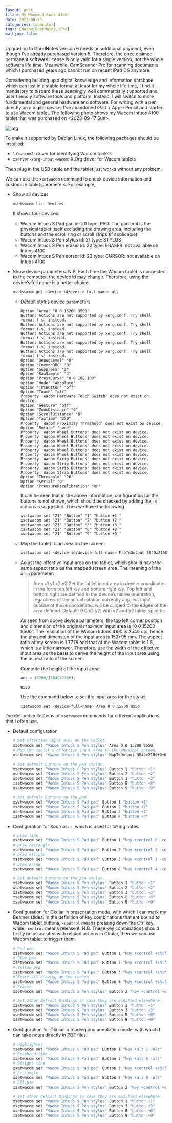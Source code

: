 ```yaml
---
layout: post
title: My Wacom Intuos 4100
date: 2023-09-26
categories: [computer]
tags: [Wacom,GoodNotes,iPad]
mathjax: false
---
```


Upgrading to GoodNotes version 6 needs an additional payment, even though I&rsquo;ve already purchased version 5. Therefore, the once claimed permanent software license is only valid for a single version, not the whole software life time. Meanwhile, CamScanner Pro for scanning documents which I purchased years ago cannot run on recent iPad OS anymore.

Considering building up a digital knowledge and information database which can last in a stable format at least for my whole life time, I find it mandatory to discard these seemingly well commercially supported and user friendly software tools and platform. Instead, I will switch to more fundamental and general hardware and software. For writing with a pen directly on a digital device, I&rsquo;ve abandoned iPad + Apple Pencil and started to use Wacom tablet. The following photo shows my Wacom Intuos 4100 tablet that was purchased on <span class="timestamp-wrapper"><span class="timestamp">&lt;2023-09-17 Sun&gt;</span></span>.

![img](/figures/2023-09-18-wacom-intuos-4000.JPG)

To make it supported by Debian Linux, the following packages should be installed:

-   `libwacom2`: driver for identifying Wacom tablets
-   `xserver-xorg-input-wacom`: X.Org driver for Wacom tablets

Then plug in the USB cable and the tablet just works without any problem.

We can use the `xsetwacom` command to check device information and customize tablet parameters. For example,

-   Show all devices
    
    ```bash
    xsetwacom list devices
    ```
    
    It shows four devices:
    
    -   Wacom Intuos S Pad pad id: 20 type: PAD: The pad tool is the physical tablet itself excluding the drawing area, including the buttons and the scroll ring or scroll strips (if applicable).
    -   Wacom Intuos S Pen stylus id: 21 type: STYLUS
    -   Wacom Intuos S Pen eraser id: 22 type: ERASER: not available on Intuos 4100
    -   Wacom Intuos S Pen cursor id: 23 type: CURSOR: not available on Intuos 4100
-   Show device parameters. N.B. Each time the Wacom tablet is connected to the computer, the device id may change. Therefore, using the device&rsquo;s full name is a better choice.
    
    ```bash
    xsetwacom get <device-id/device-full-name> all
    ```
    
    -   Default stylus device parameters
        
        ```text
        Option "Area" "0 0 15200 9500"
        Button: Actions are not supported by xorg.conf. Try shell format (-s) instead.
        Button: Actions are not supported by xorg.conf. Try shell format (-s) instead.
        Button: Actions are not supported by xorg.conf. Try shell format (-s) instead.
        Button: Actions are not supported by xorg.conf. Try shell format (-s) instead.
        Button: Actions are not supported by xorg.conf. Try shell format (-s) instead.
        Option "DebugLevel" "0"
        Option "CommonDBG" "0"
        Option "Suppress" "2"
        Option "RawSample" "4"
        Option "PressCurve" "0 0 100 100"
        Option "Mode" "Absolute"
        Option "TPCButton" "off"
        Option "Touch" "off"
        Property 'Wacom Hardware Touch Switch' does not exist on device.
        Option "Gesture" "off"
        Option "ZoomDistance" "0"
        Option "ScrollDistance" "0"
        Option "TapTime" "250"
        Property 'Wacom Proximity Threshold' does not exist on device.
        Option "Rotate" "none"
        Property 'Wacom Wheel Buttons' does not exist on device.
        Property 'Wacom Wheel Buttons' does not exist on device.
        Property 'Wacom Wheel Buttons' does not exist on device.
        Property 'Wacom Wheel Buttons' does not exist on device.
        Property 'Wacom Wheel Buttons' does not exist on device.
        Property 'Wacom Wheel Buttons' does not exist on device.
        Property 'Wacom Strip Buttons' does not exist on device.
        Property 'Wacom Strip Buttons' does not exist on device.
        Property 'Wacom Strip Buttons' does not exist on device.
        Property 'Wacom Strip Buttons' does not exist on device.
        Option "Threshold" "26"
        Option "Serial" "0"
        Option "PressureRecalibration" "on"
        ```
        
        It can be seen that in the above information, configuration for the buttons is not shown, which should be checked by adding the `-s` option as suggested. Then we have the following
        
        ```text
        xsetwacom set "21" "Button" "1" "button +1 "
        xsetwacom set "21" "Button" "2" "button +2 "
        xsetwacom set "21" "Button" "3" "button +3 "
        xsetwacom set "21" "Button" "8" "button +8 "
        xsetwacom set "21" "Button" "9" "button +9 "
        ```
    -   Map the tablet to an area on the screen:
        
        ```bash
        xsetwacom set <device-id/device-full-name> MapToOutput 3840x2160+0+0
        ```
    -   Adjust the effective input area on the tablet, which should have the same aspect ratio as the mapped screen area. The meaning of the `Area` parameter:
        
        > Area x1 y1 x2 y2 Set the tablet input area in device coordinates in the form top left x/y and bottom right x/y. Top left and bottom right are defined in the device&rsquo;s native orientation, regardless of the actual rotation currently applied. Input outside of these coordinates will be clipped to the edges of the area defined. Default: 0 0 x2 y2; with x2 and y2 tablet specific.
        
        As seen from above device parameters, the top left corner position and dimension of the original maximum input area is &ldquo;0 0 15200 9500&rdquo;. The resolution of the Wacom Intuos 4100 is 2540 dpi, hence the physical dimension of the input area is 152\*95 mm. The aspect ratio of my screen is 1.7778 and that of the Wacom tablet is 1.6, which is a little narrower. Therefore, use the width of the effective input area as the basis to derive the height of the input area using the aspect ratio of the screen.
        
        Compute the height of the input area:
        
        ```octave
        ans = 15200/(3840/2160);
        ```
        
            8550
        
        Use the command below to set the input area for the stylus.
        
        ```bash
        xsetwacom set <device-full-name> Area 0 0 15200 8550
        ```

I&rsquo;ve defined collections of `xsetwacom` commands for different applications that I often use.

-   Default configuration
    
    ```bash
    # Set effective input area on the tablet.
    xsetwacom set 'Wacom Intuos S Pen stylus' Area 0 0 15200 8550
    # Map the tablet's effective input area to the physical screen.
    xsetwacom set 'Wacom Intuos S Pen stylus' MapToOutput 3840x2160+0+0
    
    # Set default buttons on the pen stylus.
    xsetwacom set 'Wacom Intuos S Pen stylus' Button 1 "button +1"
    xsetwacom set 'Wacom Intuos S Pen stylus' Button 2 "button +2"
    xsetwacom set 'Wacom Intuos S Pen stylus' Button 3 "button +3"
    xsetwacom set 'Wacom Intuos S Pen stylus' Button 8 "button +8"
    xsetwacom set 'Wacom Intuos S Pen stylus' Button 9 "button +9"
    
    # Set default buttons on the pad.
    xsetwacom set 'Wacom Intuos S Pad pad' Button 1 "button +1"
    xsetwacom set 'Wacom Intuos S Pad pad' Button 2 "button +2"
    xsetwacom set 'Wacom Intuos S Pad pad' Button 3 "button +3"
    xsetwacom set 'Wacom Intuos S Pad pad' Button 8 "button +8"
    ```
-   Configuration for Xournal++, which is used for taking notes.
    
    ```bash
    # Draw line
    xsetwacom set 'Wacom Intuos S Pad pad' Button 1 "key +control 6 -control"
    # Draw rectangle
    xsetwacom set 'Wacom Intuos S Pad pad' Button 2 "key +control 2 -control"
    # Draw ellipse
    xsetwacom set 'Wacom Intuos S Pad pad' Button 3 "key +control 3 -control"
    # Draw arrow
    xsetwacom set 'Wacom Intuos S Pad pad' Button 8 "key +control 4 -control"
    
    # Set default buttons on the pen stylus.
    xsetwacom set 'Wacom Intuos S Pen stylus' Button 1 "button +1"
    xsetwacom set 'Wacom Intuos S Pen stylus' Button 2 "button +2"
    xsetwacom set 'Wacom Intuos S Pen stylus' Button 3 "button +3"
    xsetwacom set 'Wacom Intuos S Pen stylus' Button 8 "button +8"
    xsetwacom set 'Wacom Intuos S Pen stylus' Button 9 "button +9"
    ```
-   Configuration for Okular in presentation mode, with which I can mark my Beamer slides. In the definition of key combinations that are bound to Wacom tablet buttons, `+control` means pressing down the Ctrl key, while `-control` means release it. N.B. These key combinations should firstly be associated with related actions in Okular, then we can use Wacom tablet to trigger them.
    
    ```bash
    # Red pen
    xsetwacom set 'Wacom Intuos S Pad pad' Button 1 "key +control +shift 1 -shift -control"
    # Blue pen
    xsetwacom set 'Wacom Intuos S Pad pad' Button 2 "key +control +shift 2 -shift -control"
    # Yellow pen
    xsetwacom set 'Wacom Intuos S Pad pad' Button 3 "key +control +shift 5 -shift -control"
    # Erase all drawing on the screen
    xsetwacom set 'Wacom Intuos S Pad pad' Button 8 "key +control +shift 8 -shift -control"
    # Eraser
    xsetwacom set 'Wacom Intuos S Pen stylus' Button 2 "key +control +shift 7 -shift -control"
    
    # Set other default bindings in case they are modified elsewhere.
    xsetwacom set 'Wacom Intuos S Pen stylus' Button 1 "button +1"
    xsetwacom set 'Wacom Intuos S Pen stylus' Button 3 "button +3"
    xsetwacom set 'Wacom Intuos S Pen stylus' Button 8 "button +8"
    xsetwacom set 'Wacom Intuos S Pen stylus' Button 9 "button +9"
    ```
-   Configuration for Okular in reading and annotation mode, with which I can take notes directly in PDF files.
    
    ```bash
    # Highlighter
    xsetwacom set 'Wacom Intuos S Pad pad' Button 1 "key +alt 1 -alt"
    # Freehand line
    xsetwacom set 'Wacom Intuos S Pad pad' Button 2 "key +alt 8 -alt"
    # Stright line
    xsetwacom set 'Wacom Intuos S Pad pad' Button 3 "key +control +shift 9 -shift -control"
    # Rectangle
    xsetwacom set 'Wacom Intuos S Pad pad' Button 8 "key +alt 0 -alt"
    # Ellipse
    xsetwacom set 'Wacom Intuos S Pen stylus' Button 2 "key +control +shift 0 -shift -control"
    
    # Set other default bindings in case they are modified elsewhere.
    xsetwacom set 'Wacom Intuos S Pen stylus' Button 1 "button +1"
    xsetwacom set 'Wacom Intuos S Pen stylus' Button 3 "button +3"
    xsetwacom set 'Wacom Intuos S Pen stylus' Button 8 "button +8"
    xsetwacom set 'Wacom Intuos S Pen stylus' Button 9 "button +9"
    ```
